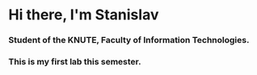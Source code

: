 # Hi there, I'm Stanislav
### Student of the KNUTE, Faculty of Information Technologies.
### This is my first lab this semester.